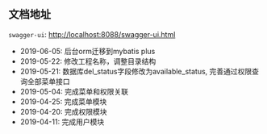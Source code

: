## 文档地址
`swagger-ui`: [http://localhost:8088/swagger-ui.html](http://localhost:8088/swagger-ui.html)


- 2019-06-05: 后台orm迁移到mybatis plus
- 2019-05-22: 修改工程名称，调整目录结构
- 2019-05-21: 数据库del_status字段修改为available_status, 完善通过权限查询全部菜单接口
- 2019-05-04: 完成菜单和权限关联
- 2019-04-25: 完成菜单模块
- 2019-04-20: 完成权限模块
- 2019-04-11: 完成用户模块